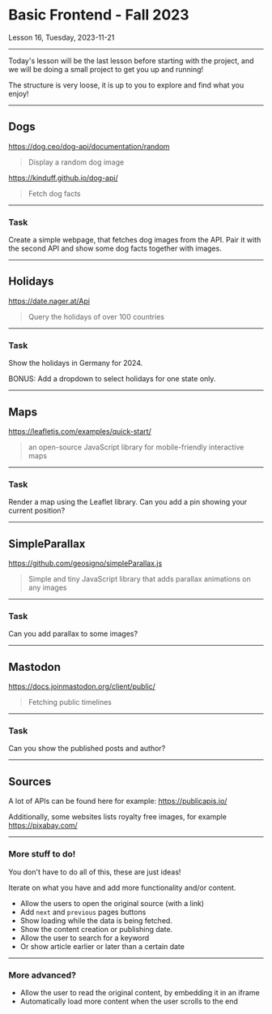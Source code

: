<!-- .slide: id="lesson16" -->

# Basic Frontend - Fall 2023

Lesson 16, Tuesday, 2023-11-21

---

Today's lesson will be the last lesson before starting with the project, and we will be doing a small project to get you
up and running!

The structure is very loose, it is up to you to explore and find what you enjoy!

---

## Dogs

https://dog.ceo/dog-api/documentation/random
> Display a random dog image

https://kinduff.github.io/dog-api/
> Fetch dog facts

---

### Task

Create a simple webpage, that fetches dog images from the API. Pair it with the second API and show some dog facts
together with images.

---

## Holidays

https://date.nager.at/Api
> Query the holidays of over 100 countries

---

### Task

Show the holidays in Germany for 2024.

BONUS: Add a dropdown to select holidays for one state only.

---

## Maps

https://leafletjs.com/examples/quick-start/

> an open-source JavaScript library for mobile-friendly interactive maps

---

### Task

Render a map using the Leaflet library.
Can you add a pin showing your current position?

---

## SimpleParallax

https://github.com/geosigno/simpleParallax.js
>  Simple and tiny JavaScript library that adds parallax animations on any images

---

### Task

Can you add parallax to some images?

---

## Mastodon

https://docs.joinmastodon.org/client/public/
> Fetching public timelines

---

### Task

Can you show the published posts and author?

---

## Sources

A lot of APIs can be found here for example: https://publicapis.io/

Additionally, some websites lists royalty free images, for example https://pixabay.com/

---

### More stuff to do!

You don't have to do all of this, these are just ideas!

Iterate on what you have and add more functionality and/or content.

* Allow the users to open the original source (with a link)
* Add `next` and `previous` pages buttons
* Show loading while the data is being fetched.
* Show the content creation or publishing date.
* Allow the user to search for a keyword
* Or show article earlier or later than a certain date

---

### More advanced?

* Allow the user to read the original content, by embedding it in an iframe
* Automatically load more content when the user scrolls to the end
